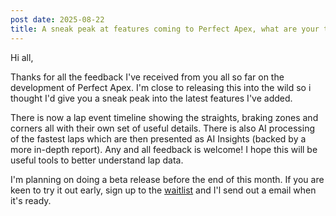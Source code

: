 ```yaml
---
post date: 2025-08-22
title: A sneak peak at features coming to Perfect Apex, what are your thoughts?
---
```

Hi all,

Thanks for all the feedback I've received from you all so far on the development of Perfect Apex. I'm close to releasing this into the wild so i thought I'd give you a sneak peak into the latest features I've added.

There is now a lap event timeline showing the straights, braking zones and corners all with their own set of useful details. There is also AI processing of the fastest laps which are then presented as AI Insights (backed by a more in-depth report). Any and all feedback is welcome! I hope this will be useful tools to better understand lap data.

I'm planning on doing a beta release before the end of this month. If you are keen to try it out early, sign up to the [waitlist](https://www.perfect-apex.com/) and I'l send out a email when it's ready.